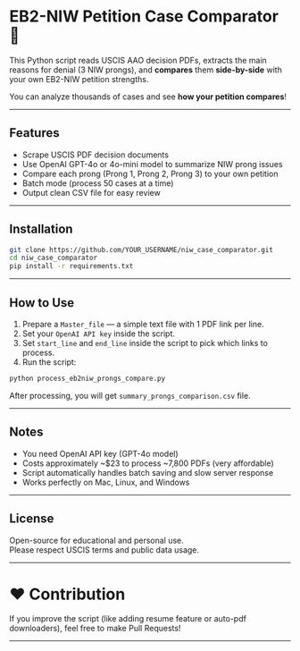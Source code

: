 # EB2-NIW Petition Case Comparator 🚀

This Python script reads USCIS AAO decision PDFs, extracts the main reasons for denial (3 NIW prongs), and **compares** them **side-by-side** with your own EB2-NIW petition strengths.

You can analyze thousands of cases and see **how your petition compares**!

---

## Features

- Scrape USCIS PDF decision documents
- Use OpenAI GPT-4o or 4o-mini model to summarize NIW prong issues
- Compare each prong (Prong 1, Prong 2, Prong 3) to your own petition
- Batch mode (process 50 cases at a time)
- Output clean CSV file for easy review

---

## Installation

```bash
git clone https://github.com/YOUR_USERNAME/niw_case_comparator.git
cd niw_case_comparator
pip install -r requirements.txt
```

---

## How to Use

1. Prepare a `Master_file` — a simple text file with 1 PDF link per line.
2. Set your `OpenAI API key` inside the script.
3. Set `start_line` and `end_line` inside the script to pick which links to process.
4. Run the script:

```bash
python process_eb2niw_prongs_compare.py
```

After processing, you will get `summary_prongs_comparison.csv` file.

---

## Notes

- You need OpenAI API key (GPT-4o model)
- Costs approximately ~$23 to process ~7,800 PDFs (very affordable)
- Script automatically handles batch saving and slow server response
- Works perfectly on Mac, Linux, and Windows

---

## License

Open-source for educational and personal use.  
Please respect USCIS terms and public data usage.

---

# ❤️ Contribution

If you improve the script (like adding resume feature or auto-pdf downloaders), feel free to make Pull Requests!

---

